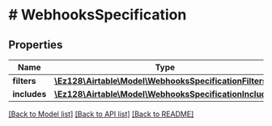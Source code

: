 # # WebhooksSpecification

## Properties

Name | Type | Description | Notes
------------ | ------------- | ------------- | -------------
**filters** | [**\Ez128\Airtable\Model\WebhooksSpecificationFilters**](WebhooksSpecificationFilters.md) |  |
**includes** | [**\Ez128\Airtable\Model\WebhooksSpecificationIncludes**](WebhooksSpecificationIncludes.md) |  | [optional]

[[Back to Model list]](../../README.md#models) [[Back to API list]](../../README.md#endpoints) [[Back to README]](../../README.md)
